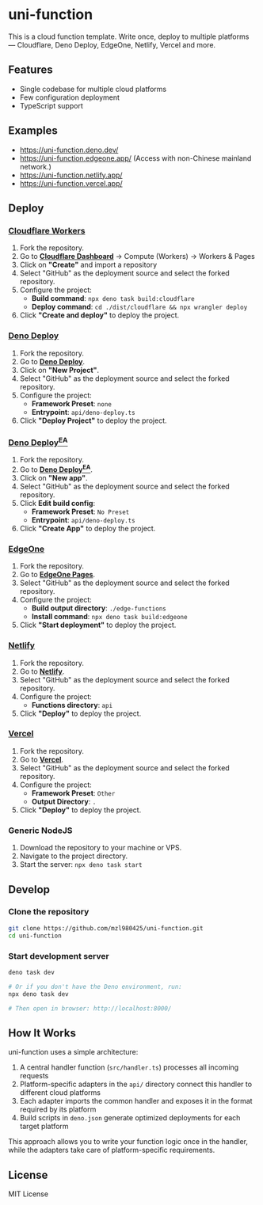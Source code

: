 # uni-function

This is a cloud function template. Write once, deploy to multiple platforms — Cloudflare, Deno Deploy, EdgeOne, Netlify, Vercel and more.

## Features

- Single codebase for multiple cloud platforms
- Few configuration deployment
- TypeScript support

## Examples

- <https://uni-function.deno.dev/>
- <https://uni-function.edgeone.app/> (Access with non-Chinese mainland network.)
- <https://uni-function.netlify.app/>
- <https://uni-function.vercel.app/>

## Deploy

### [Cloudflare Workers](https://workers.cloudflare.com/)

1. Fork the repository.
2. Go to **[Cloudflare Dashboard](https://dash.cloudflare.com/)** -> Compute (Workers) -> Workers & Pages
3. Click on **"Create"** and import a repository
4. Select "GitHub" as the deployment source and select the forked repository.
5. Configure the project:
   - **Build command**: `npx deno task build:cloudflare`
   - **Deploy command**: `cd ./dist/cloudflare && npx wrangler deploy`
6. Click **"Create and deploy"** to deploy the project.

### [Deno Deploy](https://dash.deno.com/)

1. Fork the repository.
2. Go to **[Deno Deploy](https://dash.deno.com/)**.
3. Click on **"New Project"**.
4. Select "GitHub" as the deployment source and select the forked repository.
5. Configure the project:
   - **Framework Preset**: `none`
   - **Entrypoint**: `api/deno-deploy.ts`
6. Click **"Deploy Project"** to deploy the project.

### [Deno Deploy<sup>EA</sup>](https://console.deno.com/)

1. Fork the repository.
2. Go to **[Deno Deploy<sup>EA</sup>](https://console.deno.com/)**.
3. Click on **"New app"**.
4. Select "GitHub" as the deployment source and select the forked repository.
5. Click **Edit build config**:
   - **Framework Preset**: `No Preset`
   - **Entrypoint**: `api/deno-deploy.ts`
6. Click **"Create App"** to deploy the project.

### [EdgeOne](https://edgeone.ai/)

1. Fork the repository.
2. Go to **[EdgeOne Pages](https://console.tencentcloud.com/edgeone/pages)**.
3. Select "GitHub" as the deployment source and select the forked repository.
4. Configure the project:
   - **Build output directory**: `./edge-functions`
   - **Install command**: `npx deno task build:edgeone`
5. Click **"Start deployment"** to deploy the project.

### [Netlify](https://www.netlify.com/)

1. Fork the repository.
2. Go to **[Netlify](https://app.netlify.com/start)**.
3. Select "GitHub" as the deployment source and select the forked repository.
4. Configure the project:
   - **Functions directory**: `api`
5. Click **"Deploy"** to deploy the project.

### [Vercel](https://vercel.com/)

1. Fork the repository.
2. Go to **[Vercel](https://vercel.com/new)**.
3. Select "GitHub" as the deployment source and select the forked repository.
4. Configure the project:
   - **Framework Preset**: `Other`
   - **Output Directory**: `.`
5. Click **"Deploy"** to deploy the project.

### Generic NodeJS

1. Download the repository to your machine or VPS.
2. Navigate to the project directory.
3. Start the server: `npx deno task start`

## Develop

### Clone the repository

```bash
git clone https://github.com/mzl980425/uni-function.git
cd uni-function
```

### Start development server

```bash
deno task dev

# Or if you don't have the Deno environment, run:
npx deno task dev

# Then open in browser: http://localhost:8000/
```

## How It Works

uni-function uses a simple architecture:

1. A central handler function (`src/handler.ts`) processes all incoming requests
2. Platform-specific adapters in the `api/` directory connect this handler to different cloud platforms
3. Each adapter imports the common handler and exposes it in the format required by its platform
4. Build scripts in `deno.json` generate optimized deployments for each target platform

This approach allows you to write your function logic once in the handler, while the adapters take care of platform-specific requirements.

## License

MIT License
